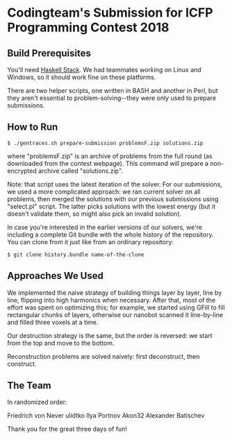 # Codingteam's Submission for ICFP Programming Contest 2018

## Build Prerequisites

You'll need [Haskell Stack][stack]. We had teammates working on Linux and
Windows, so it should work fine on these platforms.

There are two helper scripts, one written in BASH and another in Perl, but they
aren't essential to problem-solving--they were only used to prepare submissions.

[stack]: https://docs.haskellstack.org/en/stable/README/

## How to Run

```shell
$ ./gentraces.sh prepare-submission problemsF.zip solutions.zip
```

where "problemsF.zip" is an archive of problems from the full round (as
downloaded from the contest webpage). This command will prepare a non-encrypted
archive called "solutions.zip".

Note: that script uses the latest iteration of the solver. For our submissions,
we used a more complicated approach: we ran current solver on all problems, then
merged the solutions with our previous submissions using "select.pl" script. The
latter picks solutions with the lowest energy (but it doesn't validate them, so
might also pick an invalid solution).

In case you're interested in the earlier versions of our solvers, we're
including a complete Git bundle with the whole history of the repository. You
can clone from it just like from an ordinary repository:

```shell
$ git clone history.bundle name-of-the-clone
```

## Approaches We Used

We implemented the naive strategy of building things layer by layer, line by
line, flipping into high harmonics when necessary. After that, most of the
effort was spent on optimizing this; for example, we started using GFill to fill
rectangular chunks of layers, otherwise our nanobot scanned it line-by-line and
filled three voxels at a time.

Our destruction strategy is the same, but the order is reversed: we start from
the top and move to the bottom.

Reconstruction problems are solved naively: first deconstruct, then construct.

## The Team

In randomized order:

Friedrich von Never
ulidtko
Ilya Portnov
Akon32
Alexander Batischev

Thank you for the great three days of fun!
